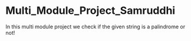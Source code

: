 # Multi_Module_Project_Samruddhi
In this multi module project we check if the given string is a palindrome or not!

